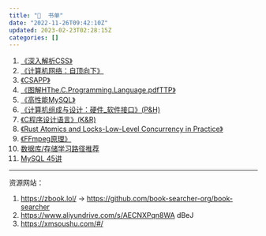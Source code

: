 ```yaml
---
title: "📑  书单"
date: "2022-11-26T09:42:10Z"
updated: 2023-02-23T02:28:15Z
categories: []
---
```

1. [《深入解析CSS》 ](https://github.com/fzdwx/fzdwx.github.io/releases/download/v1.0/css-in-depth.pdf)
2. [《计算机网络：自顶向下》](https://github.com/fzdwx/fzdwx.github.io/releases/download/v1.0/jiSuanJiWangluo-zdxx.pdf)
3. [《CSAPP》](https://github.com/fzdwx/fzdwx.github.io/releases/download/v1.0/csapp.pdf)
4. [《图解HThe.C.Programming.Language.pdfTTP》](https://github.com/fzdwx/fzdwx.github.io/releases/download/v1.0/HTTP+.pdf)
5. [《高性能MySQL》](https://github.com/fzdwx/fzdwx.github.io/releases/download/v1.0/mysql.pdf)
6. [《计算机组成与设计：硬件_软件接口》(P&H)](https://github.com/fzdwx/fzdwx.github.io/releases/download/v1.0/p.h.pdf)
7. [《C程序设计语言》(K&R)](https://github.com/fzdwx/fzdwx.github.io/releases/download/v1.0/k.r.pdf)
8. [《Rust Atomics and Locks-Low-Level Concurrency in Practice》](https://marabos.nl/atomics/)
9.  [《FFmpeg原理》](https://ffmpeg.xianwaizhiyin.net/cover.html) 
10.  [数据库/存储学习路径推荐](https://www.v2ex.com/t/913147#reply5)
11. [MySQL 45讲](https://fanlv.fun/2020/08/01/mysql-45-lesson/)

---

资源网站：

1. https://zbook.lol/ -> https://github.com/book-searcher-org/book-searcher
2. https://www.aliyundrive.com/s/AECNXPqn8WA dBeJ
3. https://xmsoushu.com/#/
